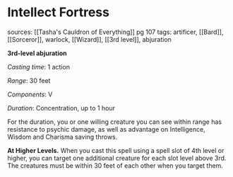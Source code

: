 # Intellect Fortress
sources: [[Tasha's Cauldron of Everything]] pg 107
tags: artificer, [[Bard]], [[Sorceror]], warlock, [[Wizard]], [[3rd level]], abjuration

**3rd-level abjuration**

*Casting time*: 1 action

*Range*: 30 feet

*Components*: V

*Duration*: Concentration, up to 1 hour

For the duration, you or one willing creature you can see within range has resistance to psychic damage, as well as advantage on Intelligence, Wisdom and Charisma saving throws.

**At Higher Levels.** When you cast this spell using a spell slot of 4th level or higher, you can target one additional creature for each slot level above 3rd. The creatures must be within 30 feet of each other when you target them.
